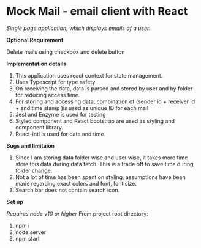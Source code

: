 # Mock Mail - email client with React #

_Single page application, which displays emails of a user._

**Optional Requirement**

Delete mails using checkbox and delete button

**Implementation details**

1. This application uses react context for state management.
2. Uses Typescript for type safety
3. On receiving the data, data is parsed and stored by user and by folder for reducing access time.
4. For storing and accessing data, combination of (sender id + receiver id + and time stamp )is used as unique ID for each mail
5. Jest and Enzyme is used for testing
6. Styled component and React bootstrap are used as styling and component library.
7. React-intl is used for date and time.

**Bugs and limitaion**

1. Since I am storing data folder wise and user wise, it takes more time store this data during data fetch. This is a trade off to save time during folder change.
2. Not a lot of time has been spent on styling, assumptions have been made regarding exact colors and font, font size. 
3. Search bar does not contain search icon. 

**Set up**

_Requires node v10 or higher_
From project root directory:
1. npm i
2. node server 
3. npm start
